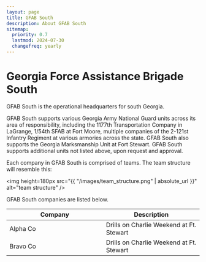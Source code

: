 ```yaml
---
layout: page
title: GFAB South
description: About GFAB South
sitemap:
  priority: 0.7
  lastmod: 2024-07-30
  changefreq: yearly
---
```

<!-- <span class="image center"><img src="{{ "/images/1bde-creat.png" | absolute_url }}" alt="" /></span> -->

# Georgia Force Assistance Brigade South 

GFAB South is the operational headquarters for south Georgia. 

GFAB South supports various Georgia Army National Guard units across its  area of responsibility, including the 1177th Transportation Company in LaGrange, 1/54th SFAB at Fort Moore, multiple companies of the 2-121st Infantry Regiment at various armories across the state. GFAB South also supports the Georgia Marksmanship Unit at Fort Stewart. GFAB South supports additional units not listed above, upon request and approval.

Each company in GFAB South is comprised of teams.  The team structure will resemble this: 

<img height=180px src="{{ "/images/team_structure.png" | absolute_url }}" alt="team structure" />

GFAB South companies are listed below.

<table style="width: 100%;">
    <thead>
        <tr>
            <th style="width: 50%;">Company</th>
            <th style="width: 50%;">Description</th>
        </tr>
    </thead>
    <tbody>
        <tr>
            <td>Alpha Co</td>
            <td>Drills on Charlie Weekend at Ft. Stewart</td>
        </tr>
        <tr>
            <td>Bravo Co</td>
            <td>Drills on Charlie Weekend at Ft. Stewart</td>
        </tr>
    </tbody>
</table>
